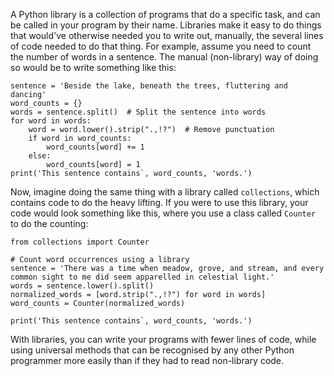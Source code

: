 A Python library is a collection of programs that do a specific task, and can be called in your program by their name. Libraries make it easy to do things that would've otherwise needed you to write out, manually, the several lines of code needed to do that thing. For example, assume you need to count the number of words in a sentence. The manual (non-library) way of doing so would be to write something like this:

```
sentence = 'Beside the lake, beneath the trees, fluttering and dancing'
word_counts = {}
words = sentence.split()  # Split the sentence into words
for word in words:
    word = word.lower().strip(".,!?")  # Remove punctuation
    if word in word_counts:
        word_counts[word] += 1
    else:
        word_counts[word] = 1
print('This sentence contains`, word_counts, 'words.')
```

Now, imagine doing the same thing with a library called `collections`, which contains code to do the heavy lifting. If you were to use this library, your code would look something like this, where you use a class called `Counter` to do the counting:

```
from collections import Counter

# Count word occurrences using a library
sentence = 'There was a time when meadow, grove, and stream, and every common sight to me did seem apparelled in celestial light.'
words = sentence.lower().split()
normalized_words = [word.strip(".,!?") for word in words]
word_counts = Counter(normalized_words)

print('This sentence contains`, word_counts, 'words.')
```

With libraries, you can write your programs with fewer lines of code, while using universal methods that can be recognised by any other Python programmer more easily than if they had to read non-library code.